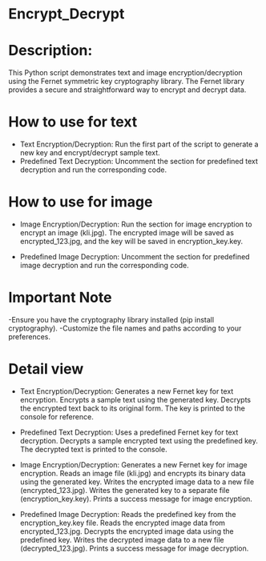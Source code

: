 # Encrypt_Decrypt

# Description:
This Python script demonstrates text and image encryption/decryption using the Fernet symmetric key cryptography library. 
The Fernet library provides a secure and straightforward way to encrypt and decrypt data.

# How to use for text
* Text Encryption/Decryption:
Run the first part of the script to generate a new key and encrypt/decrypt sample text.
* Predefined Text Decryption:
Uncomment the section for predefined text decryption and run the corresponding code.

# How to use for image
* Image Encryption/Decryption:
Run the section for image encryption to encrypt an image (kli.jpg).
The encrypted image will be saved as encrypted_123.jpg, and the key will be saved in encryption_key.key.

* Predefined Image Decryption:
Uncomment the section for predefined image decryption and run the corresponding code.

# Important Note
-Ensure you have the cryptography library installed (pip install cryptography).
-Customize the file names and paths according to your preferences.

# Detail view
* Text Encryption/Decryption:
Generates a new Fernet key for text encryption.
Encrypts a sample text using the generated key.
Decrypts the encrypted text back to its original form.
The key is printed to the console for reference.

* Predefined Text Decryption:
Uses a predefined Fernet key for text decryption.
Decrypts a sample encrypted text using the predefined key.
The decrypted text is printed to the console.

* Image Encryption/Decryption:
Generates a new Fernet key for image encryption.
Reads an image file (kli.jpg) and encrypts its binary data using the generated key.
Writes the encrypted image data to a new file (encrypted_123.jpg).
Writes the generated key to a separate file (encryption_key.key).
Prints a success message for image encryption.

* Predefined Image Decryption:
Reads the predefined key from the encryption_key.key file.
Reads the encrypted image data from encrypted_123.jpg.
Decrypts the encrypted image data using the predefined key.
Writes the decrypted image data to a new file (decrypted_123.jpg).
Prints a success message for image decryption.

